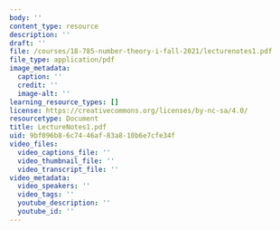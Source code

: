 ```yaml
---
body: ''
content_type: resource
description: ''
draft: ''
file: /courses/18-785-number-theory-i-fall-2021/lecturenotes1.pdf
file_type: application/pdf
image_metadata:
  caption: ''
  credit: ''
  image-alt: ''
learning_resource_types: []
license: https://creativecommons.org/licenses/by-nc-sa/4.0/
resourcetype: Document
title: LectureNotes1.pdf
uid: 9bf096b8-6c74-46af-83a8-10b6e7cfe34f
video_files:
  video_captions_file: ''
  video_thumbnail_file: ''
  video_transcript_file: ''
video_metadata:
  video_speakers: ''
  video_tags: ''
  youtube_description: ''
  youtube_id: ''
---
```

